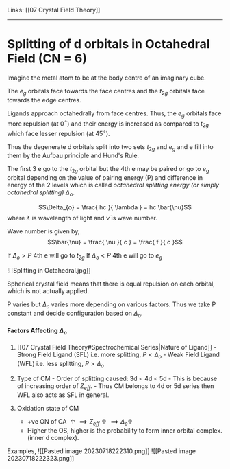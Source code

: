 Links: [[07 Crystal Field Theory]]
___
# Splitting of d orbitals in Octahedral Field (CN = 6)

Imagine the metal atom to be at the body centre of an imaginary cube.

The $e_{g}$ orbitals face towards the face centres and the $t_{2g}$ orbitals face towards the edge centres. 

Ligands approach octahedrally from face centres. Thus, the $e_{g}$ orbitals face more repulsion (at 0$^{\circ}$) and their energy is increased as compared to $t_{2g}$ which face lesser repulsion (at 45$^{\circ}$). 

Thus the degenerate d orbitals split into two sets $t_{2g}$ and $e_{g}$ and e fill into them by the Aufbau principle and Hund's Rule. 

The first 3 e go to the $t_{2g}$ orbital but the 4th e may be paired or go to $e_{g}$ orbital depending on the value of pairing energy (P) and difference in energy of the 2 levels which is called *octahedral splitting energy (or simply octahedral splitting)* $\Delta_{o}$.

$$\Delta_{o} = \frac{ hc }{ \lambda } = hc \bar{\nu}$$
where $\lambda$ is wavelength of light and $\bar{\nu}$ is wave number.

Wave number is given by,
$$\bar{\nu} = \frac{ \nu }{ c } = \frac{ f }{ c }$$

If $\Delta_{o} > P$ 4th e will go to $t_{2g}$
If $\Delta_{o} < P$ 4th e will go to $e_{g}$

![[Splitting in Octahedral.jpg]]

Spherical crystal field means that there is equal repulsion on each orbital, which is not actually applied. 

P varies but $\Delta_{o}$ varies more depending on various factors. Thus we take P constant and decide configuration based on $\Delta_{o}$.

#### Factors Affecting $\Delta_{o}$

1. [[07 Crystal Field Theory#Spectrochemical Series|Nature of Ligand]]
	   - Strong Field Ligand (SFL) i.e. more splitting, $P < \Delta_{o}$
	   - Weak Field Ligand (WFL) i.e. less splitting, $P > \Delta_{o}$

2. Type of CM
	   - Order of splitting caused: 3d < 4d < 5d
	   - This is because of increasing order of $Z_{eff}$.
	   - Thus CM belongs to 4d or 5d series then WFL also acts as SFL in general.

3. Oxidation state of CM
	- +ve ON of CA $\uparrow \implies Z_{eff} \uparrow \implies \Delta_{o} \uparrow$ 
	- Higher the OS, higher is the probability to form inner orbital complex. (inner d complex).

Examples,
![[Pasted image 20230718222310.png]]
![[Pasted image 20230718222323.png]]